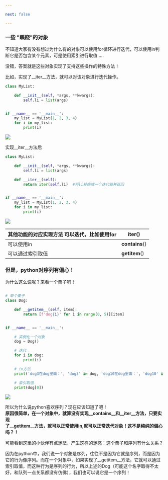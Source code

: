 ```yaml
---

next: false

---
```




<BlogInfo id="773" title="《流畅的python》学习笔记之偏心的python！" author="白日梦想猿" pv=0 read_times=0 pre_cost_time="70" category="《流畅的python》" tag_list="['']" create_time="2022.04.02 12:27:49.239660" update_time="2022.07.11 10:42:08" />



### **一些 "蹊跷"的对象**

不知道大家有没有想过为什么有的对象可以使用for循环进行迭代，可以使用in判断它是否包含某个元素，可是使用索引进行取值.....

没错，答案就是这些对象实现了支持这些操作的特殊方法！

比如，实现了__iter__方法，就可以对该对象进行迭代操作。


```python
class MyList:

    def __init__(self, *args, **kwargs):
        self.li = list(args)


if __name__ == '__main__':
    my_list = MyList(1, 2, 3, 4)
    for i in my_list:
        print(i)
```


![](http://www.lll.plus/media/image/2022/04/02/image-20220402122735-1.png)

实现__iter__方法后


```python
class MyList:

    def __init__(self, *args, **kwargs):
        self.li = list(args)

    def __iter__(self):
        return iter(self.li)  #将li转换成一个迭代器并返回


if __name__ == '__main__':
    my_list = MyList(1, 2, 3, 4)
    for i in my_list:
        print(i)
```


![](https://img-blog.csdnimg.cn/548906d4b301410897fc29a0099dd6f1.png?x-oss-process=image/watermark,type_d3F5LXplbmhlaQ,shadow_50,text_Q1NETiBAbGl0dGxl5LquXw==,size_20,color_FFFFFF,t_70,g_se,x_16)

其他功能的对应实现方法 可以迭代，比如使用for | __iter__()  
---|---  
可以使用in | __contains__()  
可以通过索引取值 | __getitem__()  
  
### **但是，python对序列有偏心！**

为什么这么说呢？来看一个栗子吧！


```python

# 举个栗子
class Dog:

    def __getitem__(self, item):
        return [f'dog{i}' for i in range(0, 5)][item]


if __name__ == '__main__':

    # 实例化一个对象
    dog = Dog()

    # 迭代
    for i in dog:
        print(i)

    # in方法
    print('dog3在dog里面：', 'dog3' in dog, 'dog10在dog里面：', 'dog10' in dog)

    # 索引取值
    print(dog[0])
```


![](https://img-blog.csdnimg.cn/21840415e6b443ee8309df0ff8638e62.png?x-oss-process=image/watermark,type_d3F5LXplbmhlaQ,shadow_50,text_Q1NETiBAbGl0dGxl5LquXw==,size_20,color_FFFFFF,t_70,g_se,x_16)

 所以为什么说python喜欢序列？现在应该知道了吧！  
**原因很简单，在一个对象中，就算没有实现__contains__和__iter__方法，只要实现  
了__getitem__方法，就可以正常使用in,就可以正常迭代对象！这不是纯纯的偏心吗？！**  


可能看到这里的小伙伴有点迷茫，产生这样的迷惑：这个栗子和序列有什么关系？

因为在python中，我们说一个对象是序列，往往不是因为它就是序列，而是因为它的行为像序列。而在一个对象中，如果实现了__getitem__方法，它就可以通过索引取值，而这种行为是序列的行为，所以上述的Dog（可能这个名字取得不太好，和队列一点关系都没有仿佛），我们也可以说它是一个序列！




<ActionBox />
